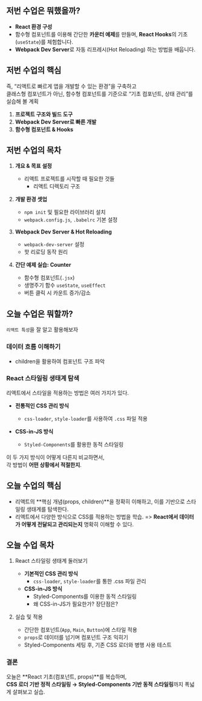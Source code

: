 ## 저번 수업은 뭐했을까?

- **React 환경 구성**
- 함수형 컴포넌트를 이용해 간단한 **카운터 예제**를 만들며, **React Hooks**의 기초(`useState`)를 체험합니다.  
- **Webpack Dev Server**로 자동 리프레시(Hot Reloading) 하는 방법을 배웁니다.  

## 저번 수업의 핵심

즉, “리액트로 빠르게 앱을 개발할 수 있는 환경”을 구축하고  
클래스형 컴포넌트가 아닌, 함수형 컴포넌트를 기준으로 “기초 컴포넌트, 상태 관리”를 실습해 볼 계획

1. **프로젝트 구조와 빌드 도구**  
2. **Webpack Dev Server로 빠른 개발**  
3. **함수형 컴포넌트 & Hooks**  
  
## 저번 수업의 목차

1. **개요 & 목표 설정**  

   - 리액트 프로젝트를 시작할 때 필요한 것들 
      - 리액트 디렉토리 구조

2. **개발 환경 셋업**  

   - `npm init` 및 필요한 라이브러리 설치  
   - `webpack.config.js`, `.babelrc` 기본 설정

3. **Webpack Dev Server & Hot Reloading**  

   - `webpack-dev-server` 설정  
   - 핫 리로딩 동작 원리

4. **간단 예제 실습: Counter**  

   - 함수형 컴포넌트(`.jsx`)
   - 생명주기 함수 `useState`, `useEffect`
   - 버튼 클릭 시 카운트 증가/감소

## 오늘 수업은 뭐할까?

`리액트 특성`을 잘 알고 활용해보자

### 데이터 흐름 이해하기

- children을 활용하여 컴포넌트 구조 파악

### React 스타일링 생태계 탐색

리액트에서 스타일을 적용하는 방법은 여러 가지가 있다.  

- **전통적인 CSS 관리 방식**  
  - `css-loader`, `style-loader`를 사용하여 `.css` 파일 적용  

- **CSS-in-JS 방식**  
  - `Styled-Components`를 활용한 동적 스타일링  

이 두 가지 방식이 어떻게 다른지 비교하면서,  
각 방법이 **어떤 상황에서 적절한지**.

## 오늘 수업의 핵심

- 리액트의 **핵심 개념(props, children)**을 정확히 이해하고, 이를 기반으로 스타일링 생태계를 탐색한다.
- 리액트에서 다양한 방식으로 CSS를 적용하는 방법을 학습.
=> **React에서 데이터가 어떻게 전달되고 관리되는지** 명확히 이해할 수 있다.  

## 오늘 수업 목차

1. React 스타일링 생태계 둘러보기  

   - **기본적인 CSS 관리 방식**  
     - `css-loader`, `style-loader`를 통한 .css 파일 관리  
   - **CSS-in-JS 방식**  
     - Styled-Components를 이용한 동적 스타일링  
     - 왜 CSS-in-JS가 필요한가? 장단점은?  

2. 실습 및 적용  

   - 간단한 컴포넌트(`App`, `Main`, `Button`)에 스타일 적용  
   - `props`로 데이터를 넘기며 컴포넌트 구조 익히기  
   - Styled-Components 세팅 후, 기존 CSS 로더와 병행 사용 테스트  

### 결론 

오늘은 **React 기초(컴포넌트, props)**를 복습하며,  
**CSS 로더 기반 정적 스타일링 → Styled-Components 기반 동적 스타일링**까지 폭넓게 살펴보고 실습. 


### 